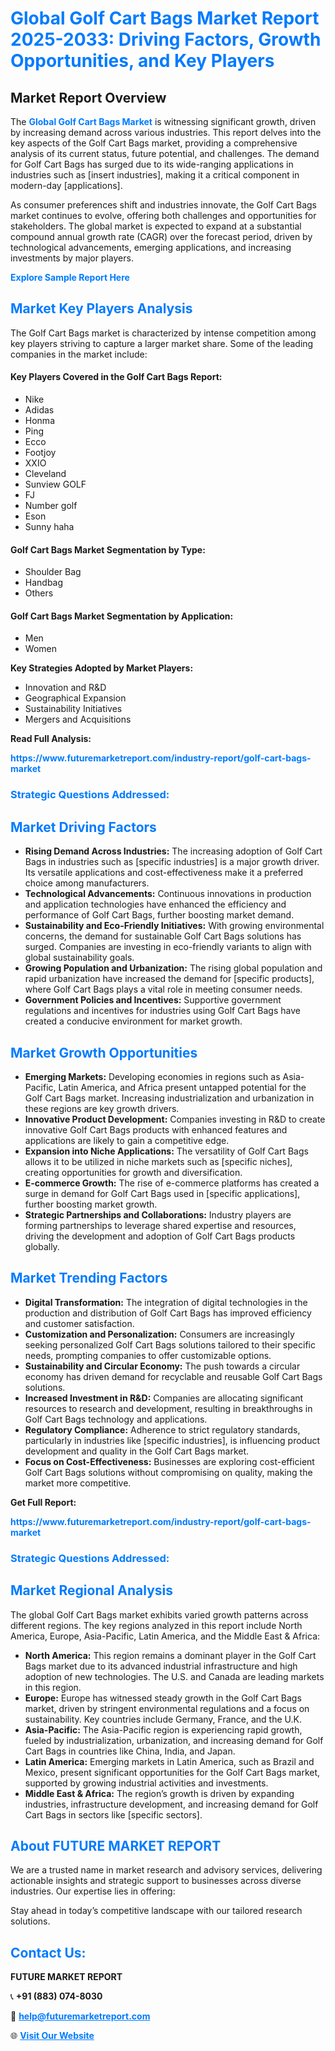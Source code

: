 <h1 style="color: #007BFF;">Global Golf Cart Bags Market Report 2025-2033: Driving Factors, Growth Opportunities, and Key Players</h1>

<section id="overview">
<h2>Market Report Overview</h2>
<p>The <a href="https://www.futuremarketreport.com/industry-report/golf-cart-bags-market" style="color: #007BFF; text-decoration: none;"><strong>Global Golf Cart Bags Market</strong></a> is witnessing significant growth, driven by increasing demand across various industries. This report delves into the key aspects of the Golf Cart Bags market, providing a comprehensive analysis of its current status, future potential, and challenges. The demand for Golf Cart Bags has surged due to its wide-ranging applications in industries such as [insert industries], making it a critical component in modern-day [applications].</p>
<p>As consumer preferences shift and industries innovate, the Golf Cart Bags market continues to evolve, offering both challenges and opportunities for stakeholders. The global market is expected to expand at a substantial compound annual growth rate (CAGR) over the forecast period, driven by technological advancements, emerging applications, and increasing investments by major players.</p>
</section>

<section id="overview">
<p><a href="https://www.futuremarketreport.com/request-sample/reportId=83431" style="color: #007BFF; text-decoration: none;"><strong>Explore Sample Report Here</strong></a></p>
</section>

<section id="key-players">
<h2 style="color: #007BFF;">Market Key Players Analysis</h2>
<p>The Golf Cart Bags market is characterized by intense competition among key players striving to capture a larger market share. Some of the leading companies in the market include:</p>
<h4>Key Players Covered in the Golf Cart Bags Report:</h4>
<ul><li>Nike</li><li>Adidas</li><li>Honma</li><li>Ping</li><li>Ecco</li><li>Footjoy</li><li>XXIO</li><li>Cleveland</li><li>Sunview GOLF</li><li>FJ</li><li>Number golf</li><li>Eson</li><li>Sunny haha</li></ul>
<h4>Golf Cart Bags Market Segmentation by Type:</h4>
<ul><li>Shoulder Bag</li><li>Handbag</li><li>Others</li></ul>

<h4>Golf Cart Bags Market Segmentation by Application:</h4>
<ul><li>Men</li><li>Women</li></ul>
<p><strong>Key Strategies Adopted by Market Players:</strong></p>
<ul>
<li>Innovation and R&D</li>
<li>Geographical Expansion</li>
<li>Sustainability Initiatives</li>
<li>Mergers and Acquisitions</li>
</ul>
</section>

<section>
<p><strong>Read Full Analysis: </strong></p><a href="https://www.futuremarketreport.com/industry-report/golf-cart-bags-market" style="color: #007BFF; text-decoration: none;"><strong>https://www.futuremarketreport.com/industry-report/golf-cart-bags-market</strong></a>
<h3 style="color: #007BFF;">Strategic Questions Addressed:</h3>
</section>

<section id="driving-factors">
<h2 style="color: #007BFF;">Market Driving Factors</h2>
<ul>
<li><strong>Rising Demand Across Industries:</strong> The increasing adoption of Golf Cart Bags in industries such as [specific industries] is a major growth driver. Its versatile applications and cost-effectiveness make it a preferred choice among manufacturers.</li>
<li><strong>Technological Advancements:</strong> Continuous innovations in production and application technologies have enhanced the efficiency and performance of Golf Cart Bags, further boosting market demand.</li>
<li><strong>Sustainability and Eco-Friendly Initiatives:</strong> With growing environmental concerns, the demand for sustainable Golf Cart Bags solutions has surged. Companies are investing in eco-friendly variants to align with global sustainability goals.</li>
<li><strong>Growing Population and Urbanization:</strong> The rising global population and rapid urbanization have increased the demand for [specific products], where Golf Cart Bags plays a vital role in meeting consumer needs.</li>
<li><strong>Government Policies and Incentives:</strong> Supportive government regulations and incentives for industries using Golf Cart Bags have created a conducive environment for market growth.</li>
</ul>
</section>

<section id="growth-opportunities">
<h2 style="color: #007BFF;">Market Growth Opportunities</h2>
<ul>
<li><strong>Emerging Markets:</strong> Developing economies in regions such as Asia-Pacific, Latin America, and Africa present untapped potential for the Golf Cart Bags market. Increasing industrialization and urbanization in these regions are key growth drivers.</li>
<li><strong>Innovative Product Development:</strong> Companies investing in R&D to create innovative Golf Cart Bags products with enhanced features and applications are likely to gain a competitive edge.</li>
<li><strong>Expansion into Niche Applications:</strong> The versatility of Golf Cart Bags allows it to be utilized in niche markets such as [specific niches], creating opportunities for growth and diversification.</li>
<li><strong>E-commerce Growth:</strong> The rise of e-commerce platforms has created a surge in demand for Golf Cart Bags used in [specific applications], further boosting market growth.</li>
<li><strong>Strategic Partnerships and Collaborations:</strong> Industry players are forming partnerships to leverage shared expertise and resources, driving the development and adoption of Golf Cart Bags products globally.</li>
</ul>
</section>

<section id="trending-factors">
<h2 style="color: #007BFF;">Market Trending Factors</h2>
<ul>
<li><strong>Digital Transformation:</strong> The integration of digital technologies in the production and distribution of Golf Cart Bags has improved efficiency and customer satisfaction.</li>
<li><strong>Customization and Personalization:</strong> Consumers are increasingly seeking personalized Golf Cart Bags solutions tailored to their specific needs, prompting companies to offer customizable options.</li>
<li><strong>Sustainability and Circular Economy:</strong> The push towards a circular economy has driven demand for recyclable and reusable Golf Cart Bags solutions.</li>
<li><strong>Increased Investment in R&D:</strong> Companies are allocating significant resources to research and development, resulting in breakthroughs in Golf Cart Bags technology and applications.</li>
<li><strong>Regulatory Compliance:</strong> Adherence to strict regulatory standards, particularly in industries like [specific industries], is influencing product development and quality in the Golf Cart Bags market.</li>
<li><strong>Focus on Cost-Effectiveness:</strong> Businesses are exploring cost-efficient Golf Cart Bags solutions without compromising on quality, making the market more competitive.</li>
</ul>
</section>

<section>
<p><strong>Get Full Report: </strong></p><a href="https://www.futuremarketreport.com/industry-report/golf-cart-bags-market" style="color: #007BFF; text-decoration: none;"><strong>https://www.futuremarketreport.com/industry-report/golf-cart-bags-market</strong></a>
<h3 style="color: #007BFF;">Strategic Questions Addressed:</h3>
</section>


<section id="regional-analysis">
<h2 style="color: #007BFF;">Market Regional Analysis</h2>
<p>The global Golf Cart Bags market exhibits varied growth patterns across different regions. The key regions analyzed in this report include North America, Europe, Asia-Pacific, Latin America, and the Middle East & Africa:</p>
<ul>
<li><strong>North America:</strong> This region remains a dominant player in the Golf Cart Bags market due to its advanced industrial infrastructure and high adoption of new technologies. The U.S. and Canada are leading markets in this region.</li>
<li><strong>Europe:</strong> Europe has witnessed steady growth in the Golf Cart Bags market, driven by stringent environmental regulations and a focus on sustainability. Key countries include Germany, France, and the U.K.</li>
<li><strong>Asia-Pacific:</strong> The Asia-Pacific region is experiencing rapid growth, fueled by industrialization, urbanization, and increasing demand for Golf Cart Bags in countries like China, India, and Japan.</li>
<li><strong>Latin America:</strong> Emerging markets in Latin America, such as Brazil and Mexico, present significant opportunities for the Golf Cart Bags market, supported by growing industrial activities and investments.</li>
<li><strong>Middle East & Africa:</strong> The region’s growth is driven by expanding industries, infrastructure development, and increasing demand for Golf Cart Bags in sectors like [specific sectors].</li>
</ul>
</section>

<footer>
<h2 style="color: #007BFF;">About FUTURE MARKET REPORT</h2>
<p>We are a trusted name in market research and advisory services, delivering actionable insights and strategic support to businesses across diverse industries. Our expertise lies in offering:</p>

<p>Stay ahead in today’s competitive landscape with our tailored research solutions.</p>

<h2 style="color: #007BFF;">Contact Us:</h2>
<p><strong>FUTURE MARKET REPORT</strong></p>
<p>📞 <strong>+91 (883) 074-8030</strong></p>
<p>📧 <strong><a href="mailto:help@futuremarketreport.com" style="color: #007BFF;">help@futuremarketreport.com</a></strong></p>
<p>🌐 <strong><a href="https://www.futuremarketreport.com/" style="color: #007BFF;">Visit Our Website</a></strong></p>
</footer>